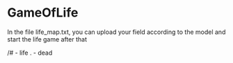 # GameOfLife

In the file life_map.txt, you can upload your field according to the model and start the life game after that

/# - life
. - dead
